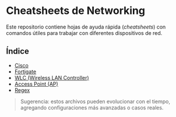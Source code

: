 # Cheatsheets de Networking

Este repositorio contiene hojas de ayuda rápida (*cheatsheets*) con comandos útiles para trabajar con diferentes dispositivos de red.

## Índice

- [Cisco](cheatsheets/Cisco.md)
- [Fortigate](cheatsheets/Fortigate.md)
- [WLC (Wireless LAN Controller)](cheatsheets/WLC.md)
- [Access Point (AP)](cheatsheets/AP.md)
- [Regex](cheatsheets/Regex.md)

> Sugerencia: estos archivos pueden evolucionar con el tiempo, agregando configuraciones más avanzadas o casos reales.

